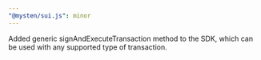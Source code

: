 ```yaml
---
"@mysten/sui.js": minor
---
```


Added generic signAndExecuteTransaction method to the SDK, which can be used with any supported type of transaction.
